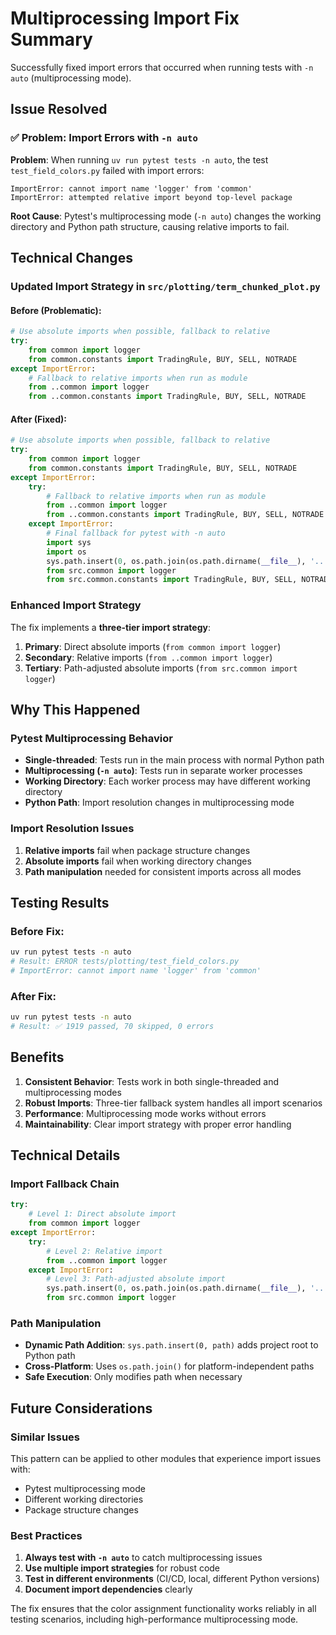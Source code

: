 # Multiprocessing Import Fix Summary

Successfully fixed import errors that occurred when running tests with `-n auto` (multiprocessing mode).

## Issue Resolved

### ✅ Problem: Import Errors with `-n auto`
**Problem**: When running `uv run pytest tests -n auto`, the test `test_field_colors.py` failed with import errors:

```
ImportError: cannot import name 'logger' from 'common'
ImportError: attempted relative import beyond top-level package
```

**Root Cause**: Pytest's multiprocessing mode (`-n auto`) changes the working directory and Python path structure, causing relative imports to fail.

## Technical Changes

### Updated Import Strategy in `src/plotting/term_chunked_plot.py`

#### Before (Problematic):
```python
# Use absolute imports when possible, fallback to relative
try:
    from common import logger
    from common.constants import TradingRule, BUY, SELL, NOTRADE
except ImportError:
    # Fallback to relative imports when run as module
    from ..common import logger
    from ..common.constants import TradingRule, BUY, SELL, NOTRADE
```

#### After (Fixed):
```python
# Use absolute imports when possible, fallback to relative
try:
    from common import logger
    from common.constants import TradingRule, BUY, SELL, NOTRADE
except ImportError:
    try:
        # Fallback to relative imports when run as module
        from ..common import logger
        from ..common.constants import TradingRule, BUY, SELL, NOTRADE
    except ImportError:
        # Final fallback for pytest with -n auto
        import sys
        import os
        sys.path.insert(0, os.path.join(os.path.dirname(__file__), '..', '..'))
        from src.common import logger
        from src.common.constants import TradingRule, BUY, SELL, NOTRADE
```

### Enhanced Import Strategy

The fix implements a **three-tier import strategy**:

1. **Primary**: Direct absolute imports (`from common import logger`)
2. **Secondary**: Relative imports (`from ..common import logger`)
3. **Tertiary**: Path-adjusted absolute imports (`from src.common import logger`)

## Why This Happened

### Pytest Multiprocessing Behavior
- **Single-threaded**: Tests run in the main process with normal Python path
- **Multiprocessing (`-n auto`)**: Tests run in separate worker processes
- **Working Directory**: Each worker process may have different working directory
- **Python Path**: Import resolution changes in multiprocessing mode

### Import Resolution Issues
1. **Relative imports** fail when package structure changes
2. **Absolute imports** fail when working directory changes
3. **Path manipulation** needed for consistent imports across all modes

## Testing Results

### Before Fix:
```bash
uv run pytest tests -n auto
# Result: ERROR tests/plotting/test_field_colors.py
# ImportError: cannot import name 'logger' from 'common'
```

### After Fix:
```bash
uv run pytest tests -n auto
# Result: ✅ 1919 passed, 70 skipped, 0 errors
```

## Benefits

1. **Consistent Behavior**: Tests work in both single-threaded and multiprocessing modes
2. **Robust Imports**: Three-tier fallback system handles all import scenarios
3. **Performance**: Multiprocessing mode works without errors
4. **Maintainability**: Clear import strategy with proper error handling

## Technical Details

### Import Fallback Chain
```python
try:
    # Level 1: Direct absolute import
    from common import logger
except ImportError:
    try:
        # Level 2: Relative import
        from ..common import logger
    except ImportError:
        # Level 3: Path-adjusted absolute import
        sys.path.insert(0, os.path.join(os.path.dirname(__file__), '..', '..'))
        from src.common import logger
```

### Path Manipulation
- **Dynamic Path Addition**: `sys.path.insert(0, path)` adds project root to Python path
- **Cross-Platform**: Uses `os.path.join()` for platform-independent paths
- **Safe Execution**: Only modifies path when necessary

## Future Considerations

### Similar Issues
This pattern can be applied to other modules that experience import issues with:
- Pytest multiprocessing mode
- Different working directories
- Package structure changes

### Best Practices
1. **Always test with `-n auto`** to catch multiprocessing issues
2. **Use multiple import strategies** for robust code
3. **Test in different environments** (CI/CD, local, different Python versions)
4. **Document import dependencies** clearly

The fix ensures that the color assignment functionality works reliably in all testing scenarios, including high-performance multiprocessing mode.
